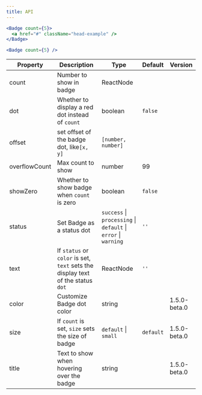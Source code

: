 ```yaml
---
title: API
---
```


```jsx
<Badge count={5}>
  <a href="#" className="head-example" />
</Badge>
```

```jsx
<Badge count={5} />
```

| Property | Description | Type | Default | Version |
| -------- | ----------- | ---- | ------- | ------- |
| count | Number to show in badge | ReactNode | | |
| dot | Whether to display a red dot instead of `count` | boolean | `false` | |
| offset | set offset of the badge dot, like`[x, y]` | `[number, number]` |  | |
| overflowCount | Max count to show | number | 99 | |
| showZero | Whether to show badge when `count` is zero | boolean | `false` | |
| status | Set Badge as a status dot | `success` \| `processing` \| `default` \| `error` \| `warning` | `''` | |
| text | If `status` or `color` is set, `text` sets the display text of the status `dot` | ReactNode | `''` | |
| color | Customize Badge dot color | string |  | 1.5.0-beta.0 |
| size | If `count` is set, `size` sets the size of badge | `default` \| `small` | `default` | 1.5.0-beta.0 |
| title | Text to show when hovering over the badge | string |  | 1.5.0-beta.0 |
